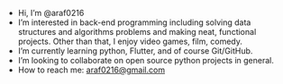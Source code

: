 - Hi, I’m @araf0216
- I’m interested in back-end programming including solving data structures and algorithms problems and making neat, functional projects. Other than that, I enjoy video games, film, comedy.
- I’m currently learning python, Flutter, and of course Git/GitHub.
- I’m looking to collaborate on open source python projects in general.
- How to reach me: araf0216@gmail.com

<!---
araf0216/araf0216 is a ✨ special ✨ repository because its `README.md` (this file) appears on your GitHub profile.
You can click the Preview link to take a look at your changes.
--->
